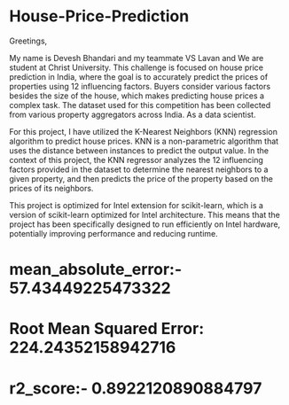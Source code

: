 # House-Price-Prediction
Greetings,

My name is Devesh Bhandari and my teammate VS Lavan  and We are student at Christ University.
This challenge is focused on house price prediction in India, where the goal is to accurately predict the prices of properties using 12 influencing factors. Buyers consider various factors besides the size of the house, which makes predicting house prices a complex task. The dataset used for this competition has been collected from various property aggregators across India. As a data scientist.

For this project, I have utilized the K-Nearest Neighbors (KNN) regression algorithm to predict house prices. KNN is a non-parametric algorithm that uses the distance between instances to predict the output value. In the context of this project, the KNN regressor analyzes the 12 influencing factors provided in the dataset to determine the nearest neighbors to a given property, and then predicts the price of the property based on the prices of its neighbors.

This project is optimized for Intel extension for scikit-learn, which is a version of scikit-learn optimized for Intel architecture. This means that the project has been specifically designed to run efficiently on Intel hardware, potentially improving performance and reducing runtime.

# mean_absolute_error:- 57.43449225473322
# Root Mean Squared Error: 224.24352158942716
# r2_score:- 0.8922120890884797

